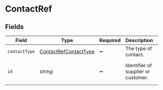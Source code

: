 # ContactRef


## Fields

| Field                                                                 | Type                                                                  | Required                                                              | Description                                                           | Example                                                               |
| --------------------------------------------------------------------- | --------------------------------------------------------------------- | --------------------------------------------------------------------- | --------------------------------------------------------------------- | --------------------------------------------------------------------- |
| `contactType`                                                         | [ContactRefContactType](../../models/shared/contactrefcontacttype.md) | :heavy_minus_sign:                                                    | The type of contact.                                                  | Supplier                                                              |
| `id`                                                                  | *string*                                                              | :heavy_minus_sign:                                                    | Identifier of supplier or customer.                                   | 40e3e57c-2322-4898-966c-ca41adfd23fd                                  |